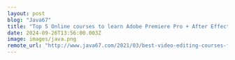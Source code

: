 ```yaml
---
layout: post
blog: "Java67"
title: "Top 5 Online courses to learn Adobe Premiere Pro + After Effects in 2024 - Best of Lot"
date: 2024-09-26T13:56:00.003Z
image: images/java.png
remote_url: "http://www.java67.com/2021/03/best-video-editing-courses-for-adobe-premiere.html"
---
```

